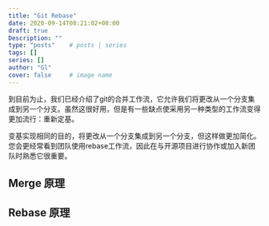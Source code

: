 ```yaml
---
title: "Git Rebase"
date: 2020-09-14T08:21:02+08:00
draft: true
Description: ""
type: "posts"    # posts | series
tags: []
series: []
author: "Gl"
cover: false     # image name
---
```


到目前为止，我们已经介绍了git的合并工作流，它允许我们将更改从一个分支集成到另一个分支。虽然这很好用，但是有一些缺点使采用另一种类型的工作流变得更加流行：重新定基。

变基实现相同的目的，将更改从一个分支集成到另一个分支，但这样做更加简化。您会更经常看到团队使用rebase工作流，因此在与开源项目进行协作或加入新团队时熟悉它很重要。

## Merge 原理

## Rebase 原理